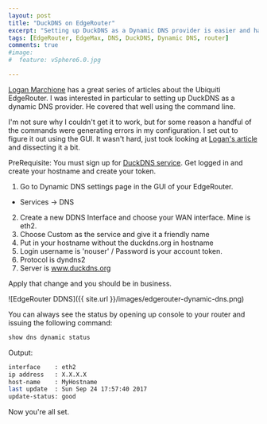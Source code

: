 ```yaml
---
layout: post
title: "DuckDNS on EdgeRouter"
excerpt: "Setting up DuckDNS as a Dynamic DNS provider is easier and harder than expected."
tags: [EdgeRouter, EdgeMax, DNS, DuckDNS, Dynamic DNS, router]
comments: true
#image:
#  feature: vSphere6.0.jpg

---
```


[Logan Marchione](https://loganmarchione.com) has a great series of articles about the Ubiquiti EdgeRouter. I was interested in particular to setting up DuckDNS as a dynamic DNS provider. He covered that well using the command line.

I'm not sure why I couldn't get it to work, but for some reason a handful of the commands were generating errors in my configuration. I set out to figure it out using the GUI. It wasn't hard, just took looking at [Logan's article](https://loganmarchione.com/2017/04/duckdns-on-edgerouter/) and dissecting it a bit.

PreRequisite: You must sign up for [DuckDNS service](https://www.duckdns.org/). Get logged in and create your hostname and create your token.

1. Go to Dynamic DNS settings page in the GUI of your EdgeRouter.
  * Services -> DNS
2. Create a new DDNS Interface and choose your WAN interface. Mine is eth2.
3. Choose Custom as the service and give it a friendly name
4. Put in your hostname without the duckdns.org in hostname
5. Login username is 'nouser' / Password is your account token.
6. Protocol is dyndns2
7. Server is www.duckdns.org

Apply that change and you should be in business.

![EdgeRouter DDNS]({{ site.url }}/images/edgerouter-dynamic-dns.png)


You can always see the status by opening up console to your router and issuing the following command:

~~~ bash
show dns dynamic status
~~~

Output:
~~~ bash
interface    : eth2
ip address   : X.X.X.X
host-name    : MyHostname
last update  : Sun Sep 24 17:57:40 2017
update-status: good
~~~

Now you're all set.
